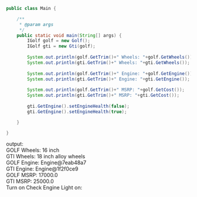 ```java
public class Main {

	/**
	 * @param args
	 */
	public static void main(String[] args) {
		IGolf golf = new Golf();
		IGolf gti = new Gti(golf);
		
		System.out.println(golf.GetTrim()+" Wheels: "+golf.GetWheels());
		System.out.println(gti.GetTrim()+" Wheels: "+gti.GetWheels());
		
		System.out.println(golf.GetTrim()+" Engine: "+golf.GetEngine());
		System.out.println(gti.GetTrim()+" Engine: "+gti.GetEngine());
		
		System.out.println(golf.GetTrim()+" MSRP: "+golf.GetCost());
		System.out.println(gti.GetTrim()+" MSRP: "+gti.GetCost());
		
		gti.GetEngine().setEngineHealth(false);
		gti.GetEngine().setEngineHealth(true);

	}

}
```

output:  
GOLF Wheels: 16 inch  
GTI Wheels: 18 inch alloy wheels  
GOLF Engine: Engine@7eab48a7  
GTI Engine: Engine@1f2f0ce9  
GOLF MSRP: 17000.0  
GTI MSRP: 25000.0  
Turn on Check Engine Light on:   

